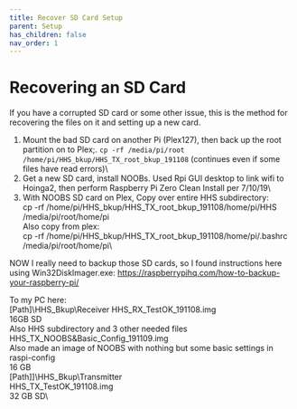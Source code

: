 ```yaml
---
title: Recover SD Card Setup
parent: Setup
has_children: false
nav_order: 1
---
```



# Recovering an SD Card

If you have a corrupted SD card or some other issue, this is the method for recovering the files on it and setting
up a new card.


1) Mount the bad SD card on another Pi (Plex127), then back up the root partition on to Plex;.
`cp -rf /media/pi/root /home/pi/HHS_bkup/HHS_TX_root_bkup_191108`
(continues even if some files have read errors)\
2) Get a new SD card, install NOOBs. Used Rpi GUI desktop to link wifi to Hoinga2, then
perform Raspberry Pi Zero Clean Install per 7/10/19\
3) With NOOBS SD card on Plex, Copy over entire HHS subdirectory:\
cp -rf  /home/pi/HHS_bkup/HHS_TX_root_bkup_191108/home/pi/HHS /media/pi/root/home/pi\
Also copy from plex:\
cp -rf  /home/pi/HHS_bkup/HHS_TX_root_bkup_191108/home/pi/.bashrc /media/pi/root/home/pi\


NOW I really need to backup those SD cards, so I found instructions here using Win32DiskImager.exe:
https://raspberrypihq.com/how-to-backup-your-raspberry-pi/

To my PC here:\
[Path]\\HHS_Bkup\\Receiver
	HHS_RX_TestOK_191108.img\
	16GB SD\
Also HHS subdirectory and 3 other needed files\
HHS_TX_NOOBS&Basic_Config_191109.img\
Also made an image of NOOBS with nothing but some basic settings in raspi-config\
	16 GB\
[Path]]\\HHS_Bkup\\Transmitter\
	HHS_TX_TestOK_191108.img\
	32 GB SD\
